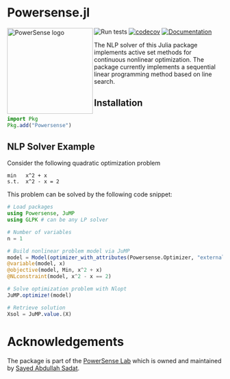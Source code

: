 # Powersense.jl

<img src="https://powersense.github.io//assets/Powersense_logo_ready.png" align="left" width="200" alt="PowerSense logo">

![Run tests](https://github.com/PowerSense/Powersense.jl/workflows/Run%20tests/badge.svg?branch=master)
[![codecov](https://codecov.io/gh/PowerSense/Powersense.jl/branch/master/graph/badge.svg?token=SUH4VPE41D)](https://codecov.io/gh/PowerSense/Powersense.jl)
[![Documentation](https://github.com/PowerSense/Powersense.jl/workflows/Documentation/badge.svg)](https://www.powersense.io/)

The NLP solver of this Julia package implements active set methods for continuous nonlinear optimization. The package currently implements a sequential linear programming method based on line search.


## Installation

```julia
import Pkg
Pkg.add("Powersense")
```



## NLP Solver Example

Consider the following quadratic optimization problem

```
min   x^2 + x 
s.t.  x^2 - x = 2
```

This problem can be solved by the following code snippet:
```julia
# Load packages
using Powersense, JuMP
using GLPK # can be any LP solver

# Number of variables
n = 1

# Build nonlinear problem model via JuMP
model = Model(optimizer_with_attributes(Powersense.Optimizer, "external_optimizer" => GLPK.Optimizer))
@variable(model, x)
@objective(model, Min, x^2 + x)
@NLconstraint(model, x^2 - x == 2)

# Solve optimization problem with Nlopt
JuMP.optimize!(model)

# Retrieve solution
Xsol = JuMP.value.(X)
```

# Acknowledgements

The package is part of the [PowerSense Lab](https://www.powersense.io/) which is owned and maintained by [Sayed Abdullah Sadat](https://www.sayedsadat.com/).
